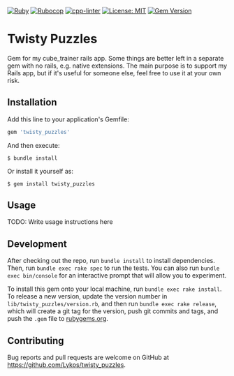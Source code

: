 [![Ruby](https://github.com/Lykos/twisty_puzzles/workflows/Ruby/badge.svg)](https://github.com/Lykos/twisty_puzzles/actions/workflows/ruby.yml)
[![Rubocop](https://github.com/Lykos/twisty_puzzles/workflows/Rubocop/badge.svg)](https://github.com/Lykos/twisty_puzzles/actions/workflows/rubocop.yml)
[![cpp-linter](https://github.com/Lykos/twisty_puzzles/workflows/c-linter/badge.svg)](https://github.com/Lykos/twisty_puzzles/actions/workflows/clinter.yml)
[![License: MIT](https://img.shields.io/badge/License-MIT-yellow.svg)](https://opensource.org/licenses/MIT)
[![Gem Version](https://badge.fury.io/rb/twisty_puzzles.svg)](https://badge.fury.io/rb/twisty_puzzles)

# Twisty Puzzles
Gem for my cube_trainer rails app. Some things are better left in a separate gem with no rails, e.g. native extensions. The main purpose is to support my Rails app, but if it's useful for someone else, feel free to use it at your own risk.

## Installation

Add this line to your application's Gemfile:

```ruby
gem 'twisty_puzzles'
```

And then execute:

    $ bundle install

Or install it yourself as:

    $ gem install twisty_puzzles

## Usage

TODO: Write usage instructions here

## Development

After checking out the repo, run `bundle install` to install dependencies. Then, run `bundle exec rake spec` to run the tests. You can also run `bundle exec bin/console` for an interactive prompt that will allow you to experiment.

To install this gem onto your local machine, run `bundle exec rake install`. To release a new version, update the version number in `lib/twisty_puzzles/version.rb`, and then run `bundle exec rake release`, which will create a git tag for the version, push git commits and tags, and push the `.gem` file to [rubygems.org](https://rubygems.org).

## Contributing

Bug reports and pull requests are welcome on GitHub at https://github.com/Lykos/twisty_puzzles.
